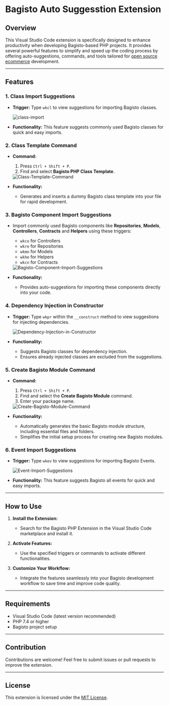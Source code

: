 # Bagisto Auto Suggesstion Extension

## Overview
This Visual Studio Code extension is specifically designed to enhance productivity when developing Bagisto-based PHP projects. It provides several powerful features to simplify and speed up the coding process by offering auto-suggestions, commands, and tools tailored for <a href="https://bagisto.com/" target="_blank" rel="Bagisto">open source ecommerce</a> development.

---

## Features

### 1. **Class Import Suggestions**
- **Trigger:** Type `wkcl` to view suggestions for importing Bagisto classes.

  <img src="./images/wk-1.gif" alt="class-import" />

- **Functionality:** This feature suggests commonly used Bagisto classes for quick and easy imports.

### 2. **Class Template Command**
- **Command:**
  1. Press `Ctrl + Shift + P`.
  2. Find and select **Bagisto PHP Class Template**.

  <img src="./images/wk-2.gif" alt="Class-Template-Command" />

- **Functionality:**
  - Generates and inserts a dummy Bagisto class template into your file for rapid development.

### 3. **Bagisto Component Import Suggestions**
- Import commonly used Bagisto components like **Repositories**, **Models**, **Controllers**, **Contracts** and **Helpers** using these triggers:
  - `wkco` for Controllers
  - `wkre` for Repositories
  - `wkmo` for Models
  - `wkhe` for Helpers
  - `wkcn` for Contracts

  <img src="./images/wk-3.gif" alt="Bagisto-Component-Import-Suggestions" />

- **Functionality:**
  - Provides auto-suggestions for importing these components directly into your code.

### 4. **Dependency Injection in Constructor**
- **Trigger:** Type `wkpr` within the `__construct` method to view suggestions for injecting dependencies.

  <img src="./images/wk-4.gif" alt="Dependency-Injection-in-Constructor" />

- **Functionality:**
  - Suggests Bagisto classes for dependency injection.
  - Ensures already injected classes are excluded from the suggestions.

### 5. **Create Bagisto Module Command**
- **Command:**
  1. Press `Ctrl + Shift + P`.
  2. Find and select the **Create Bagisto Module** command.
  3. Enter your package name.

  <img src="./images/wk-5.gif" alt="Create-Bagisto-Module-Command" />

- **Functionality:**
  - Automatically generates the basic Bagisto module structure, including essential files and folders.
  - Simplifies the initial setup process for creating new Bagisto modules.

### 6. **Event Import Suggestions**
- **Trigger:** Type `wkev` to view suggestions for importing Bagisto Events.

    <img src="./images/wk-6.gif" alt="Event-Import-Suggestions"/>

- **Functionality:** This feature suggests Bagisto all events for quick and easy imports.
---

## How to Use

1. **Install the Extension:**
   - Search for the Bagisto PHP Extension in the Visual Studio Code marketplace and install it.

2. **Activate Features:**
   - Use the specified triggers or commands to activate different functionalities.

3. **Customize Your Workflow:**
   - Integrate the features seamlessly into your Bagisto development workflow to save time and improve code quality.

---

## Requirements
- Visual Studio Code (latest version recommended)
- PHP 7.4 or higher
- Bagisto project setup

---

## Contribution
Contributions are welcome! Feel free to submit issues or pull requests to improve the extension.

---

## License
This extension is licensed under the [MIT License](LICENSE).
